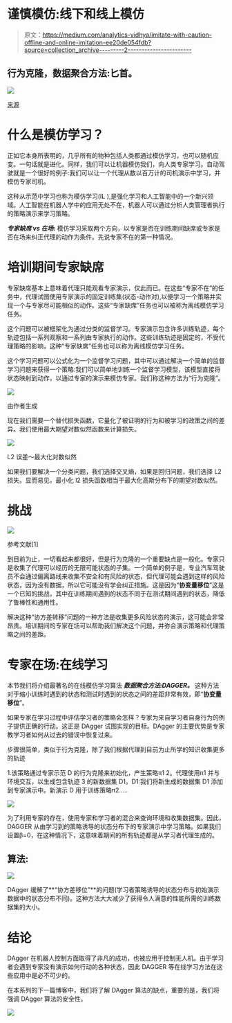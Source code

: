 # 谨慎模仿:线下和线上模仿

> 原文：<https://medium.com/analytics-vidhya/imitate-with-caution-offline-and-online-imitation-ee20de054fdb?source=collection_archive---------2----------------------->

## 行为克隆，数据聚合方法:匕首。

![](img/d1edd0eaa4d449d89df94b095ac05d70.png)

[来源](https://www.indiatvnews.com/trending/offbeat-dog-perfectly-mimics-owner-doing-yoga-adorable-video-breaks-the-internet-705813)

# 什么是模仿学习？

正如它本身所表明的，几乎所有的物种包括人类都通过模仿学习，也可以随机应变。一句话就是进化。同样，我们可以让机器模仿我们，向人类专家学习。自动驾驶就是一个很好的例子:我们可以让一个代理从数以百万计的司机演示中学习，并模仿专家司机。

这种从示范中学习也称为模仿学习(IL ),是强化学习和人工智能中的一个新兴领域。人工智能在机器人学中的应用无处不在，机器人可以通过分析人类管理者执行的策略演示来学习策略。

***专家缺席 vs 在场:*** 模仿学习采取两个方向，以专家是否在训练期间缺席或专家是否在场来纠正代理的动作为条件。先说专家不在的第一种情况。

# 培训期间专家缺席

专家缺席基本上意味着代理只能观看专家演示，仅此而已。在这些“专家不在”的任务中，代理试图使用专家演示的固定训练集(状态-动作对),以便学习一个策略并实现一个与专家尽可能相似的动作。这些“专家缺席”任务也可以被称为离线模仿学习任务。

这个问题可以被框架化为通过分类的监督学习。专家演示包含许多训练轨迹，每个轨迹包括一系列观察和一系列由专家执行的动作。这些训练轨迹是固定的，不受代理策略的影响，这种“专家缺席”任务也可以称为离线模仿学习任务。

这个学习问题可以公式化为一个监督学习问题，其中可以通过解决一个简单的监督学习问题来获得一个策略:我们可以简单地训练一个监督学习模型，该模型直接将状态映射到动作，以通过专家的演示来模仿专家。我们称这种方法为“行为克隆”。

![](img/fd41e1792a5ad81c00c674ba1dfed83d.png)

由作者生成

现在我们需要一个替代损失函数，它量化了被证明的行为和被学习的政策之间的差异。我们使用最大期望对数似然函数来计算损失。

![](img/29c75449acfc0ab28df32f7ee5db2b53.png)

L2 误差～最大化对数似然

如果我们要解决一个分类问题，我们选择交叉熵，如果是回归问题，我们选择 L2 损失。显而易见，最小化 l2 损失函数相当于最大化高斯分布下的期望对数似然。

# 挑战

![](img/5923e02eec9d8715f333155e2d3f8a48.png)

参考文献[1]

到目前为止，一切看起来都很好，但是行为克隆的一个重要缺点是一般化。专家只是收集了代理可以经历的无限可能状态的子集。一个简单的例子是，专业汽车驾驶员不会通过偏离路线来收集不安全和有风险的状态，但代理可能会遇到这样的风险状态，因为没有数据，所以它可能没有学会纠正措施。这是因为“**协变量移位**”这是一个已知的挑战，其中在训练期间遇到的状态不同于在测试期间遇到的状态，降低了鲁棒性和通用性。

解决这种“协方差转移”问题的一种方法是收集更多风险状态的演示，这可能会非常昂贵。培训期间的专家在场可以帮助我们解决这个问题，并弥合演示策略和代理策略之间的差距。

# 专家在场:在线学习

本节我们将介绍最著名的在线模仿学习算法 ***数据聚合方法:DAGGER。*** 这种方法对于缩小训练时遇到的状态和测试时遇到的状态之间的差距非常有效，即“**协变量移位**”。

如果专家在学习过程中评估学习者的策略会怎样？专家为来自学习者自身行为的例子提供正确的行动。这正是 DAgger 试图实现的目标。DAgger 的主要优势是专家教学习者如何从过去的错误中恢复过来。

步骤很简单，类似于行为克隆，除了我们根据代理到目前为止所学的知识收集更多的轨迹

1.该策略通过专家示范 D 的行为克隆来初始化，产生策略π1
2。代理使用π1 并与环境交互，以生成包含轨迹
3 的新数据集 D1。D1:我们将新生成的数据集 D1 添加到专家演示中。新演示 D 用于训练策略π2…..

![](img/ab8d57e597191cc60ecd786a73460b34.png)

为了利用专家的存在，使用专家和学习者的混合来查询环境和收集数据集。因此，DAGGER 从由学习到的策略诱导的状态分布下的专家演示中学习策略。如果我们设置β=0，在这种情况下，这意味着期间的所有轨迹都是从学习者代理生成的。

## 算法:

![](img/77752a04b49d6e849fa37a0b6e0e30e0.png)

DAgger 缓解了**“协方差移位”**的问题(学习者策略诱导的状态分布与初始演示数据中的状态分布不同)。这种方法大大减少了获得令人满意的性能所需的训练数据集的大小。

# 结论

DAgger 在机器人控制方面取得了非凡的成功，也被应用于控制无人机。由于学习者会遇到专家没有演示如何行动的各种状态，因此 DAGGER 等在线学习方法在这些应用中是必不可少的。

在本系列的下一篇博客中，我们将了解 DAgger 算法的缺点，重要的是，我们将强调 DAgger 算法的安全性。

![](img/e97c72ce49b2d3d75ad37fa8497c6993.png)